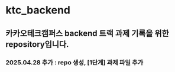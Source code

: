 # ktc_backend

## 카카오테크캠퍼스 backend 트랙 과제 기록을 위한 repository입니다.

### 2025.04.28 추가 : repo 생성, [1단계] 과제 파일 추가
